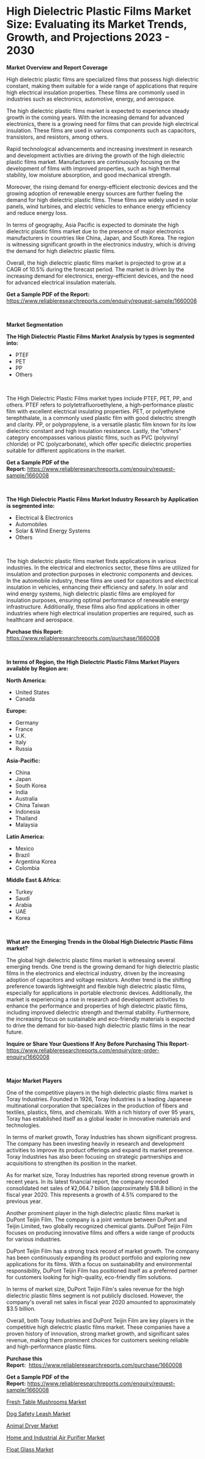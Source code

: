 <p><h1>High Dielectric Plastic Films Market Size: Evaluating its Market Trends, Growth, and Projections 2023 - 2030</h1></p><p><strong>Market Overview and Report Coverage</strong></p>
<p><p>High dielectric plastic films are specialized films that possess high dielectric constant, making them suitable for a wide range of applications that require high electrical insulation properties. These films are commonly used in industries such as electronics, automotive, energy, and aerospace.</p><p>The high dielectric plastic films market is expected to experience steady growth in the coming years. With the increasing demand for advanced electronics, there is a growing need for films that can provide high electrical insulation. These films are used in various components such as capacitors, transistors, and resistors, among others.</p><p>Rapid technological advancements and increasing investment in research and development activities are driving the growth of the high dielectric plastic films market. Manufacturers are continuously focusing on the development of films with improved properties, such as high thermal stability, low moisture absorption, and good mechanical strength.</p><p>Moreover, the rising demand for energy-efficient electronic devices and the growing adoption of renewable energy sources are further fueling the demand for high dielectric plastic films. These films are widely used in solar panels, wind turbines, and electric vehicles to enhance energy efficiency and reduce energy loss.</p><p>In terms of geography, Asia Pacific is expected to dominate the high dielectric plastic films market due to the presence of major electronics manufacturers in countries like China, Japan, and South Korea. The region is witnessing significant growth in the electronics industry, which is driving the demand for high dielectric plastic films.</p><p>Overall, the high dielectric plastic films market is projected to grow at a CAGR of 10.5% during the forecast period. The market is driven by the increasing demand for electronics, energy-efficient devices, and the need for advanced electrical insulation materials.</p></p>
<p><strong>Get a Sample PDF of the Report:</strong> <a href="https://www.reliableresearchreports.com/enquiry/request-sample/1660008">https://www.reliableresearchreports.com/enquiry/request-sample/1660008</a></p>
<p>&nbsp;</p>
<p><strong>Market Segmentation</strong></p>
<p><strong>The High Dielectric Plastic Films Market Analysis by types is segmented into:</strong></p>
<p><ul><li>PTEF</li><li>PET</li><li>PP</li><li>Others</li></ul></p>
<p>&nbsp;</p>
<p><p>The High Dielectric Plastic Films market types include PTEF, PET, PP, and others. PTEF refers to polytetrafluoroethylene, a high-performance plastic film with excellent electrical insulating properties. PET, or polyethylene terephthalate, is a commonly used plastic film with good dielectric strength and clarity. PP, or polypropylene, is a versatile plastic film known for its low dielectric constant and high insulation resistance. Lastly, the "others" category encompasses various plastic films, such as PVC (polyvinyl chloride) or PC (polycarbonate), which offer specific dielectric properties suitable for different applications in the market.</p></p>
<p><strong>Get a Sample PDF of the Report:</strong>&nbsp;<a href="https://www.reliableresearchreports.com/enquiry/request-sample/1660008">https://www.reliableresearchreports.com/enquiry/request-sample/1660008</a></p>
<p>&nbsp;</p>
<p><strong>The High Dielectric Plastic Films Market Industry Research by Application is segmented into:</strong></p>
<p><ul><li>Electrical & Electronics</li><li>Automobiles</li><li>Solar & Wind Energy Systems</li><li>Others</li></ul></p>
<p>&nbsp;</p>
<p><p>The high dielectric plastic films market finds applications in various industries. In the electrical and electronics sector, these films are utilized for insulation and protection purposes in electronic components and devices. In the automobile industry, these films are used for capacitors and electrical insulation in vehicles, enhancing their efficiency and safety. In solar and wind energy systems, high dielectric plastic films are employed for insulation purposes, ensuring optimal performance of renewable energy infrastructure. Additionally, these films also find applications in other industries where high electrical insulation properties are required, such as healthcare and aerospace.</p></p>
<p><strong>Purchase this Report:</strong>&nbsp; <a href="https://www.reliableresearchreports.com/purchase/1660008">https://www.reliableresearchreports.com/purchase/1660008</a></p>
<p>&nbsp;</p>
<p><strong>In terms of Region, the High Dielectric Plastic Films Market Players available by Region are:</strong></p>
<p>
    <p> <strong> North America: </strong>
        <ul>
            <li>United States</li>
            <li>Canada</li>
        </ul>
        </p> 
    <p> <strong> Europe: </strong>
        <ul>
            <li>Germany</li>
            <li>France</li>
            <li>U.K.</li>
            <li>Italy</li>
            <li>Russia</li>
        </ul>
        </p> 
    <p> <strong> Asia-Pacific: </strong>
        <ul>
            <li>China</li>
            <li>Japan</li>
            <li>South Korea</li>
            <li>India</li>
            <li>Australia</li>
            <li>China Taiwan</li>
            <li>Indonesia</li>
            <li>Thailand</li>
            <li>Malaysia</li>
        </ul>
        </p> 
    <p> <strong> Latin America: </strong>
        <ul>
            <li>Mexico</li>
            <li>Brazil</li>
            <li>Argentina Korea</li>
            <li>Colombia</li>
        </ul>
        </p> 
    <p> <strong> Middle East & Africa: </strong>
        <ul>
            <li>Turkey</li>
            <li>Saudi</li>
            <li>Arabia</li>
            <li>UAE</li>
            <li>Korea</li>
        </ul>
    </p>
    </p>
<p>&nbsp;</p>
<p><strong>What are the Emerging Trends in the Global High Dielectric Plastic Films market?</strong></p>
<p><p>The global high dielectric plastic films market is witnessing several emerging trends. One trend is the growing demand for high dielectric plastic films in the electronics and electrical industry, driven by the increasing adoption of capacitors and voltage resistors. Another trend is the shifting preference towards lightweight and flexible high dielectric plastic films, especially for applications in portable electronic devices. Additionally, the market is experiencing a rise in research and development activities to enhance the performance and properties of high dielectric plastic films, including improved dielectric strength and thermal stability. Furthermore, the increasing focus on sustainable and eco-friendly materials is expected to drive the demand for bio-based high dielectric plastic films in the near future.</p></p>
<p><strong>Inquire or Share Your Questions If Any Before Purchasing This Report</strong>- <a href="https://www.reliableresearchreports.com/enquiry/pre-order-enquiry/1660008">https://www.reliableresearchreports.com/enquiry/pre-order-enquiry/1660008</a></p>
<p>&nbsp;</p>
<p><strong>Major Market Players</strong></p>
<p><p>One of the competitive players in the high dielectric plastic films market is Toray Industries. Founded in 1926, Toray Industries is a leading Japanese multinational corporation that specializes in the production of fibers and textiles, plastics, films, and chemicals. With a rich history of over 95 years, Toray has established itself as a global leader in innovative materials and technologies.</p><p>In terms of market growth, Toray Industries has shown significant progress. The company has been investing heavily in research and development activities to improve its product offerings and expand its market presence. Toray Industries has also been focusing on strategic partnerships and acquisitions to strengthen its position in the market. </p><p>As for market size, Toray Industries has reported strong revenue growth in recent years. In its latest financial report, the company recorded consolidated net sales of ¥2,064.7 billion (approximately $18.8 billion) in the fiscal year 2020. This represents a growth of 4.5% compared to the previous year.</p><p>Another prominent player in the high dielectric plastic films market is DuPont Teijin Film. The company is a joint venture between DuPont and Teijin Limited, two globally recognized chemical giants. DuPont Teijin Film focuses on producing innovative films and offers a wide range of products for various industries.</p><p>DuPont Teijin Film has a strong track record of market growth. The company has been continuously expanding its product portfolio and exploring new applications for its films. With a focus on sustainability and environmental responsibility, DuPont Teijin Film has positioned itself as a preferred partner for customers looking for high-quality, eco-friendly film solutions.</p><p>In terms of market size, DuPont Teijin Film's sales revenue for the high dielectric plastic films segment is not publicly disclosed. However, the company's overall net sales in fiscal year 2020 amounted to approximately $3.5 billion.</p><p>Overall, both Toray Industries and DuPont Teijin Film are key players in the competitive high dielectric plastic films market. These companies have a proven history of innovation, strong market growth, and significant sales revenue, making them prominent choices for customers seeking reliable and high-performance plastic films.</p></p>
<p><strong>Purchase this Report:</strong>&nbsp;&nbsp;<a href="https://www.reliableresearchreports.com/purchase/1660008">https://www.reliableresearchreports.com/purchase/1660008</a></p>
<p></p>
<p><strong>Get a Sample PDF of the Report:</strong>&nbsp;<a href="https://www.reliableresearchreports.com/enquiry/request-sample/1660008">https://www.reliableresearchreports.com/enquiry/request-sample/1660008</a></p>
<p><p><a href="https://github.com/Chiragrp23/Market-Research-Report-List-1/blob/main/fresh-table-mushrooms-market.md">Fresh Table Mushrooms Market</a></p><p><a href="https://www.linkedin.com/pulse/dog-safety-leash-market-research-report-provides-thorough-industry-rwxae/">Dog Safety Leash Market</a></p><p><a href="https://www.linkedin.com/pulse/animal-dryer-market-insights-players-forecast-till-2030-researche-hubje/">Animal Dryer Market</a></p><p><a href="https://github.com/Chiragrp22/Market-Research-Report-List-1/blob/main/home-and-industrial-air-purifier-market.md">Home and Industrial Air Purifier Market</a></p><p><a href="https://medium.com/@charvi.reportprime/float-glass-nbsp-market-focuses-on-market-share-size-and-projected-forecast-till-2030-939ad69b7230">Float Glass Market</a></p></p>